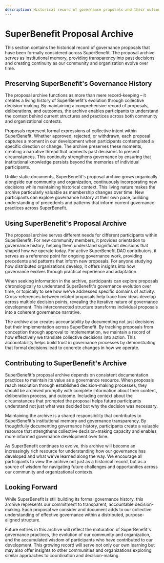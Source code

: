 ```yaml
---
description: Historical record of governance proposals and their outcomes
---
```


# SuperBenefit Proposal Archive

This section contains the historical record of governance proposals that have been formally considered across SuperBenefit. The proposal archive serves as institutional memory, providing transparency into past decisions and creating continuity as our community and organization evolve over time.

## Preserving SuperBenefit's Governance History

The proposal archive functions as more than mere record-keeping – it creates a living history of SuperBenefit's evolution through collective decision-making. By maintaining a comprehensive record of proposals, deliberations, and outcomes, the archive enables participants to understand the context behind current structures and practices across both community and organizational contexts.

Proposals represent formal expressions of collective intent within SuperBenefit. Whether approved, rejected, or withdrawn, each proposal captures a moment in our development when participants contemplated a specific direction or change. The archive preserves these moments, creating a narrative thread that connects past decisions to present circumstances. This continuity strengthens governance by ensuring that institutional knowledge persists beyond the memories of individual participants.

Unlike static documents, SuperBenefit's proposal archive grows organically alongside our community and organization, continuously incorporating new decisions while maintaining historical context. This living nature makes the archive particularly valuable as membership changes over time. New participants can explore governance history at their own pace, building understanding of precedents and patterns that inform current governance practices across SuperBenefit.

## Using SuperBenefit's Proposal Archive

The proposal archive serves different needs for different participants within SuperBenefit. For new community members, it provides orientation to governance history, helping them understand significant decisions that shaped how we operate today. For active SuperBenefit DAO contributors, it serves as a reference point for ongoing governance work, providing precedents and patterns that inform new proposals. For anyone studying how distributed organizations develop, it offers insights into how governance evolves through practical experience and adaptation.

When seeking information in the archive, participants can explore proposals chronologically to understand SuperBenefit's governance evolution over time, or topically to see how we've addressed specific domains of activity. Cross-references between related proposals help trace how ideas develop across multiple decision points, revealing the iterative nature of governance development. This interconnected structure transforms individual proposals into a coherent governance narrative.

The archive also creates accountability by documenting not just decisions but their implementation across SuperBenefit. By tracking proposals from conception through approval to implementation, we maintain a record of how effectively we translate collective decisions into action. This accountability helps build trust in governance processes by demonstrating that formal decisions lead to concrete changes in how we operate.

## Contributing to SuperBenefit's Archive

SuperBenefit's proposal archive depends on consistent documentation practices to maintain its value as a governance resource. When proposals reach resolution through established decision-making processes, they should be archived promptly with complete information about their content, deliberation process, and outcome. Including context about the circumstances that prompted the proposal helps future participants understand not just what was decided but why the decision was necessary.

Maintaining the archive is a shared responsibility that contributes to SuperBenefit's institutional memory and governance transparency. By thoughtfully documenting governance history, participants create a valuable resource that strengthens collective decision-making capacity and enables more informed governance development over time.

As SuperBenefit continues to evolve, this archive will become an increasingly rich resource for understanding how our governance has developed and what we've learned along the way. We encourage all participants to view the archive not just as a historical record, but as a source of wisdom for navigating future challenges and opportunities across our community and organizational contexts.

## Looking Forward

While SuperBenefit is still building its formal governance history, this archive represents our commitment to transparent, accountable decision-making. Each proposal we consider and document adds to our collective understanding of effective governance within a distributed, purpose-aligned structure.

Future entries in this archive will reflect the maturation of SuperBenefit's governance practices, the evolution of our community and organization, and the accumulated wisdom of participants who have contributed to our development. This growing record will serve not only our own learning but may also offer insights to other communities and organizations exploring similar approaches to coordination and decision-making.
